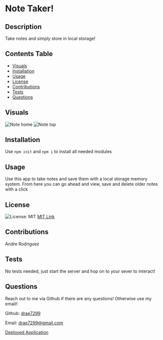  
  # Note Taker!
  
  ## Description  
  Take notes and simply store in local storage!
  
  ## Contents Table
  * [Visuals](#visuals)
  * [Installation](#installation)
  * [Usage](#usage)
  * [License](license)
  * [Contributions](contributions) 
  * [Tests](tests)
  * [Questions](questions) 

  ## Visuals
  ![Note home](https://user-images.githubusercontent.com/77699769/119575681-6d7ada80-bd85-11eb-8c75-597a30615730.PNG)
  ![Note top](https://user-images.githubusercontent.com/77699769/119575684-6eac0780-bd85-11eb-83a9-31e2103e4cf4.PNG)


  ## Installation
  Use `npm init` and `npm i` to install all needed modules

  ## Usage
  Use this app to take notes and save them with a local storage memory system. From here you can go ahead and view, save and delete older notes with a click

  ## License
  ![License: MIT](https://img.shields.io/badge/License-MIT-yellow.svg) [MIT Link](https://opensource.org/licenses/BSD-3-Clause)
 

  ## Contributions
  Andre Rodriguez
  
  ## Tests
  No tests needed, just start the server and hop on to your sever to interact!

  ## Questions

  Reach out to me via Github if there are any questions! Otherwise use my email!:

  Github: [drae7299](https://www.github.com/)

  Email: drae7299@gmail.com

  [Deployed Application](https://drae7299.github.io/Note_Taker/)
  

